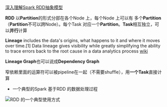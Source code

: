 [深入理解Spark RDD抽象模型](https://github.com/linbojin/spark-notes/blob/master/rdd-abstraction.md)


**RDD** 以**Partition**的形式分部在各个Node 上，每个Node 上可以有 多个**Partition**（**Partition**不可以跨Node）。每个Task 对应一个**Partition**。**Task**相互独立，可以**并行**计算


**Lineage** includes the data's origins, what happens to it and where it moves over time.[1] Data lineage gives visibility while greatly simplifying the ability to trace errors back to the root cause in a data analytics process [wiki](https://en.wikipedia.org/wiki/Data_lineage)

**Lineage Graph**也可以说成**Dependency Graph**

窄依赖里面的运算符可以被pipeline在一起（不需要shuffle），用**一个Task**直接计算

- 一个典型的Spark 基于RDD 的数据处理过程

![RDD 的一个典型使用方式](https://pic4.zhimg.com/v2-ef213d25d637aa989b1e0ffea319d903_r.jpg)




